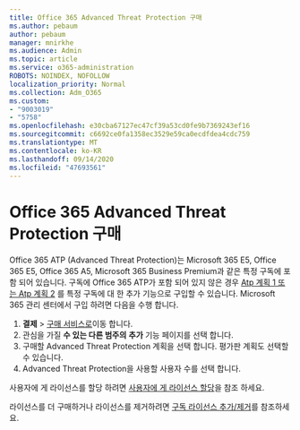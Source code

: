```yaml
---
title: Office 365 Advanced Threat Protection 구매
ms.author: pebaum
author: pebaum
manager: mnirkhe
ms.audience: Admin
ms.topic: article
ms.service: o365-administration
ROBOTS: NOINDEX, NOFOLLOW
localization_priority: Normal
ms.collection: Adm_O365
ms.custom:
- "9003019"
- "5758"
ms.openlocfilehash: e30cba67127ec47cf39a53cd0fe9b7369243ef16
ms.sourcegitcommit: c6692ce0fa1358ec3529e59ca0ecdfdea4cdc759
ms.translationtype: MT
ms.contentlocale: ko-KR
ms.lasthandoff: 09/14/2020
ms.locfileid: "47693561"
---
```

# <a name="purchase-office-365-advanced-threat-protection"></a>Office 365 Advanced Threat Protection 구매

Office 365 ATP (Advanced Threat Protection)는 Microsoft 365 E5, Office 365 E5, Office 365 A5, Microsoft 365 Business Premium과 같은 특정 구독에 포함 되어 있습니다. 구독에 Office 365 ATP가 포함 되어 있지 않은 경우 [Atp 계획 1 또는 Atp 계획 2](https:/www.microsoft.com/microsoft-365/exchange/advance-threat-protection?market=um#office-ProductsCompare-785zwzq) 를 특정 구독에 대 한 추가 기능으로 구입할 수 있습니다. Microsoft 365 관리 센터에서 구입 하려면 다음을 수행 합니다.

1. **결제**   >   [구매 서비스로](https://go.microsoft.com/fwlink/p/?linkid=868433)이동 합니다.
2. 관심을 가질 **수 있는 다른 범주의** **추가** 기능 페이지를 선택 합니다.
3. 구매할 Advanced Threat Protection 계획을 선택 합니다. 평가판 계획도 선택할 수 있습니다.
4. Advanced Threat Protection을 사용할 사용자 수를 선택 합니다.

사용자에 게 라이선스를 할당 하려면 [사용자에 게 라이선스 할당](https://docs.microsoft.com/microsoft-365/admin/manage/assign-licenses-to-users?view=o365-worldwide)을 참조 하세요.

라이선스를 더 구매하거나 라이선스를 제거하려면 [구독 라이선스 추가/제거](https://docs.microsoft.com/microsoft-365/commerce/licenses/buy-licenses?view=o365-worldwide#add-or-remove-licenses-for-your-business-subscription)를 참조하세요.